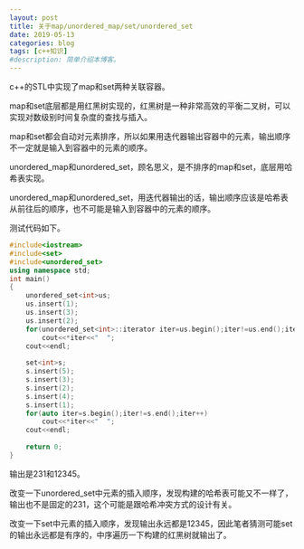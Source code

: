 ```yaml
---
layout: post
title: 关于map/unordered_map/set/unordered_set
date: 2019-05-13
categories: blog
tags: [c++知识]
#description: 简单介绍本博客。
---
```

c++的STL中实现了map和set两种关联容器。

map和set底层都是用红黑树实现的，红黑树是一种非常高效的平衡二叉树，可以实现对数级别时间复杂度的查找与插入。

map和set都会自动对元素排序，所以如果用迭代器输出容器中的元素，输出顺序不一定就是输入到容器中的元素的顺序。

unordered_map和unordered_set，顾名思义，是不排序的map和set，底层用哈希表实现。

unordered_map和unordered_set，用迭代器输出的话，输出顺序应该是哈希表从前往后的顺序，也不可能是输入到容器中的元素的顺序。

测试代码如下。

```c++
#include<iostream>
#include<set>
#include<unordered_set>
using namespace std;
int main()
{
	unordered_set<int>us;
	us.insert(1);
	us.insert(3);
	us.insert(2);
	for(unordered_set<int>::iterator iter=us.begin();iter!=us.end();iter++)
		cout<<*iter<<"  ";
	cout<<endl;
	
	set<int>s;
	s.insert(5);
	s.insert(3);
	s.insert(2);
	s.insert(4);
	s.insert(1);
	for(auto iter=s.begin();iter!=s.end();iter++)
		cout<<*iter<<"  ";
	cout<<endl;
	
	return 0;
}
```

输出是231和12345。

改变一下unordered_set中元素的插入顺序，发现构建的哈希表可能又不一样了，输出也不是固定的231，这个可能是跟哈希冲突方式的设计有关。

改变一下set中元素的插入顺序，发现输出永远都是12345，因此笔者猜测可能set的输出永远都是有序的，中序遍历一下构建的红黑树就输出了。